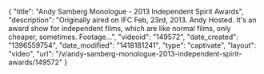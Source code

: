 {
    "title": "Andy Samberg Monologue - 2013 Independent Spirit Awards",
    "description": "Originally aired on IFC Feb, 23rd, 2013. Andy Hosted. It's an award show for independent films, which are like normal films, only cheaper, sometimes. Footage...",
    "videoid": "149572",
    "date_created": "1396559754",
    "date_modified": "1418181241",
    "type": "captivate",
    "layout": "video",
    "url": "\/v\/andy-samberg-monologue-2013-independent-spirit-awards\/149572"
}